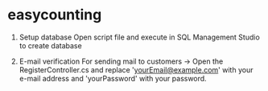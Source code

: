 # easycounting







1.    Setup database
      Open script file and execute in SQL Management Studio to create database
    
2.    E-mail verification
      For sending mail to customers -> Open the RegisterController.cs and replace 'yourEmail@example.com' with your e-mail address and 'yourPassword' with       your password.
      

      
 
